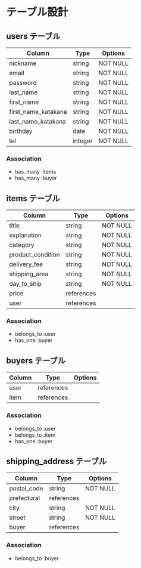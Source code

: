 # テーブル設計

## users テーブル

| Column               | Type    | Options     |
| -------------------- | ------- | ----------- |
| nickname             | string  | NOT NULL    |
| email                | string  | NOT NULL    |
| password             | string  | NOT NULL    |
| last_name            | string  | NOT NULL    |
| first_name           | string  | NOT NULL    |
| first_name_katakana  | string  | NOT NULL    |
| last_name_katakana   | string  | NOT NULL    |
| birthday             | date    | NOT NULL    |
| tel                  | integer | NOT NULL    |

### Association

- has_many :items
- has_many :buyer

## items テーブル

| Column             | Type       | Options     |
| ------------------ | ---------- | ----------- |
| title              | string     | NOT NULL    |
| explanation        | string     | NOT NULL    |
| category           | string     | NOT NULL    |
| product_condition  | string     | NOT NULL    |
| delivery_fee       | string     | NOT NULL    |
| shipping_area      | string     | NOT NULL    |
| day_to_ship        | string     | NOT NULL    |
| price              | references |             |
| user               | references |             |




### Association

- belongs_to :user
- has_one :buyer

## buyers テーブル

| Column      | Type       | Options    |
| ----------- | ---------- | -----------|
| user        | references |            |
| item        | references |            |

### Association

- belongs_to :user
- belongs_to :item
- has_one :buyer


## shipping_address テーブル

| Column      | Type       | Options    |
| ----------- | ---------- | -----------|
| postal_code | string     |  NOT NULL  |
| prefectural | references |            |
| city        | string     |  NOT NULL  |
| street      | string     |  NOT NULL  |
| buyer       | references |            |

### Association

- belongs_to :buyer